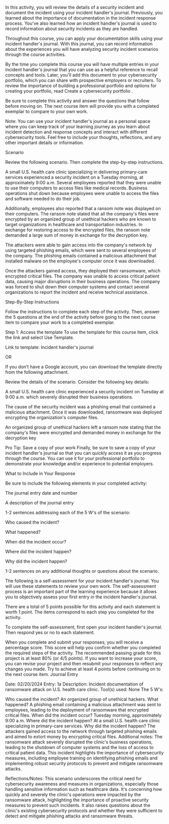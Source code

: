 
In this activity, you will review the details of a security incident and document the incident using your incident handler's journal. Previously, you learned about the importance of documentation in the incident response process. You've also learned how an incident handler's journal is used to record information about security incidents as they are handled. 

Throughout this course, you can apply your documentation skills using your incident handler's journal. With this journal, you can record information about the experiences you will have analyzing security incident scenarios through the course activities. 

By the time you complete this course you will have multiple entries in your incident handler's journal that you can use as a helpful reference to recall concepts and tools. Later, you'll add this document to your cybersecurity portfolio, which you can share with prospective employers or recruiters. To review the importance of building a professional portfolio and options for creating your portfolio, read 
Create a cybersecurity portfolio
. 

Be sure to complete this activity and answer the questions that follow before moving on. The next course item will provide you with a completed exemplar to compare to your own work. 

Note: You can use your incident handler's journal as a personal space where you can keep track of your learning journey as you learn about incident detection and response concepts and interact with different cybersecurity tools. Feel free to include your thoughts, reflections, and any other important details or information.

Scenario

Review the following scenario. Then complete the step-by-step instructions.

A small U.S. health care clinic specializing in delivering primary-care services experienced a security incident on a Tuesday morning, at approximately 9:00 a.m. Several employees reported that they were unable to use their computers to access files like medical records. Business operations shut down because employees were unable to access the files and software needed to do their job.

Additionally, employees also reported that a ransom note was displayed on their computers. The ransom note stated that all the company's files were encrypted by an organized group of unethical hackers who are known to target organizations in healthcare and transportation industries. In exchange for restoring access to the encrypted files, the ransom note demanded a large sum of money in exchange for the decryption key. 

The attackers were able to gain access into the company's network by using targeted phishing emails, which were sent to several employees of the company. The phishing emails contained a malicious attachment that installed malware on the employee's computer once it was downloaded.

Once the attackers gained access, they deployed their ransomware, which encrypted critical files. The company was unable to access critical patient data, causing major disruptions in their business operations. The company was forced to shut down their computer systems and contact several organizations to report the incident and receive technical assistance.

Step-By-Step Instructions

Follow the instructions to complete each step of the activity. Then, answer the 5 questions at the end of the activity before going to the next course item to compare your work to a completed exemplar.

Step 1: Access the template
To use the template for this course item, click the link and select Use Template. 

Link to template: 
Incident handler's journal

OR

If you don’t have a Google account, you can download the template directly from the following attachment.


Review the details of the scenario. Consider the following key details:

A small U.S. health care clinic experienced a security incident on Tuesday at 9:00 a.m. which severely disrupted their business operations.

The cause of the security incident was a phishing email that contained a malicious attachment. Once it was downloaded, ransomware was deployed encrypting the organization's computer files.

An organized group of unethical hackers left a ransom note stating that the company's files were encrypted and demanded money in exchange for the decryption key













Pro Tip: Save a copy of your work
Finally, be sure to save a copy of your incident handler's journal so that you can quickly access it as you progress through the course. You can use it for your professional portfolio to demonstrate your knowledge and/or experience to potential employers.

What to Include in Your Response

Be sure to include the following elements in your completed activity: 

The journal entry date and number

A description of the journal entry

1-2 sentences addressing each of the 5 W's of the scenario:

Who caused the incident?

What happened?

When did the incident occur?

Where did the incident happen?

Why did the incident happen?

1-2 sentences on any additional thoughts or questions about the scenario.

The following is a self-assessment for your incident handler's journal. You will use these statements to review your own work. The self-assessment process is an important part of the learning experience because it allows you to objectively assess your first entry in the incident handler's journal.

There are a total of 5 points possible for this activity and each statement is worth 1 point. The items correspond to each step you completed for the activity. 

To complete the self-assessment, first open your incident handler's journal. Then respond yes or no to each statement. 

When you complete and submit your responses, you will receive a percentage score. This score will help you confirm whether you completed the required steps of the activity. The recommended passing grade for this project is at least 80% (or 4/5 points). If you want to increase your score, you can revise your project and then resubmit your responses to reflect any changes you made. Try to achieve at least 4 points before continuing on to the next course item.
Journal Entry

Date: 02/20/2024
Entry: 1a
Description: Incident documentation of ransomware attack on U.S. health care clinic.
Tool(s) used: None
The 5 W's:

Who caused the incident? An organized group of unethical hackers.
What happened? A phishing email containing a malicious attachment was sent to employees, leading to the deployment of ransomware that encrypted critical files.
When did the incident occur? Tuesday morning, approximately 9:00 a.m.
Where did the incident happen? At a small U.S. health care clinic specializing in primary-care services.
Why did the incident happen? The attackers gained access to the network through targeted phishing emails and aimed to extort money by encrypting critical files.
Additional notes: The ransomware attack severely disrupted the clinic's business operations, leading to the shutdown of computer systems and the loss of access to critical patient data. This incident highlights the importance of cybersecurity measures, including employee training on identifying phishing emails and implementing robust security protocols to prevent and mitigate ransomware attacks.

Reflections/Notes: This scenario underscores the critical need for cybersecurity awareness and measures in organizations, especially those handling sensitive information such as healthcare data. It's concerning how quickly and severely the clinic's operations were impacted by the ransomware attack, highlighting the importance of proactive security measures to prevent such incidents. It also raises questions about the clinic's existing cybersecurity protocols and whether they were sufficient to detect and mitigate phishing attacks and ransomware threats.
